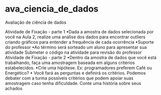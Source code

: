 # ava_ciencia_de_dados
Avaliação de ciência de dados

Atividade de Fixação - parte 1
•Dada a amostra de dados selecionada por você na Aula 2, realize uma análise dos dados para encontrar outliers criando gráficos para entender a frequência de cada ocorrência
•Suporte do professor
•Ao término será sorteado um aluno para apresentar sua atividade
Submeter o código na atividade para revisão do professor
Atividade de Fixação - parte 2
•Dentro da amostra de dados que você está trabalhando, faça uma amostragem baseada em alguns critérios estabelecidos.
•Crie uma hipótese. Ex: programadores preferem Café ou Energético?
• Você fará as perguntas e definirá os critérios. Podemos debater com a turma possíveis critérios que podem apoiar suas amostragem caso tenha dificuldade.
Conte uma história sobre seus achados
